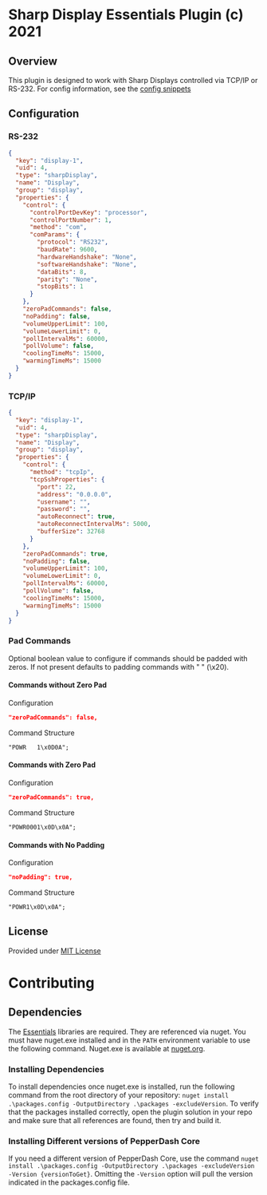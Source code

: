 # Sharp Display Essentials Plugin (c) 2021

## Overview

This plugin is designed to work with Sharp Displays controlled via TCP/IP or RS-232. For config information, see the [config snippets](##Configuration)

## Configuration

### RS-232

```json
{
  "key": "display-1",
  "uid": 4,
  "type": "sharpDisplay",
  "name": "Display",
  "group": "display",
  "properties": {
    "control": {
      "controlPortDevKey": "processor",
      "controlPortNumber": 1,
      "method": "com",
      "comParams": {
        "protocol": "RS232",
        "baudRate": 9600,
        "hardwareHandshake": "None",
        "softwareHandshake": "None",
        "dataBits": 8,
        "parity": "None",
        "stopBits": 1
      }
    },
    "zeroPadCommands": false,
    "noPadding": false,
    "volumeUpperLimit": 100,
    "volumeLowerLimit": 0,
    "pollIntervalMs": 60000,
    "pollVolume": false,
    "coolingTimeMs": 15000,
    "warmingTimeMs": 15000
  }
}
```

### TCP/IP

```json
{
  "key": "display-1",
  "uid": 4,
  "type": "sharpDisplay",
  "name": "Display",
  "group": "display",
  "properties": {
    "control": {
      "method": "tcpIp",
      "tcpSshProperties": {
        "port": 22,
        "address": "0.0.0.0",
        "username": "",
        "password": "",
        "autoReconnect": true,
        "autoReconnectIntervalMs": 5000,
        "bufferSize": 32768
      }
    },
    "zeroPadCommands": true,
    "noPadding": false,
    "volumeUpperLimit": 100,
    "volumeLowerLimit": 0,
    "pollIntervalMs": 60000,
    "pollVolume": false,
    "coolingTimeMs": 15000,
    "warmingTimeMs": 15000
  }
}
```

### Pad Commands
Optional boolean value to configure if commands should be padded with zeros. If not present defaults to padding commands with " " (\x20).

#### Commands without Zero Pad
Configuration
```json
"zeroPadCommands": false,
```
Command Structure
```
"POWR   1\x0D0A";
```

#### Commands with Zero Pad
Configuration
```json
"zeroPadCommands": true,
```
Command Structure
```
"POWR0001\x0D\x0A";
```
#### Commands with No Padding
Configuration
```json
"noPadding": true,
```
Command Structure
```
"POWR1\x0D\x0A";
```



## License

Provided under [MIT License](LICENSE.md)

# Contributing

## Dependencies

The [Essentials](https://github.com/PepperDash/Essentials) libraries are required. They are referenced via nuget. You must have nuget.exe installed and in the `PATH` environment variable to use the following command. Nuget.exe is available at [nuget.org](https://dist.nuget.org/win-x86-commandline/latest/nuget.exe).

### Installing Dependencies

To install dependencies once nuget.exe is installed, run the following command from the root directory of your repository:
`nuget install .\packages.config -OutputDirectory .\packages -excludeVersion`.
To verify that the packages installed correctly, open the plugin solution in your repo and make sure that all references are found, then try and build it.

### Installing Different versions of PepperDash Core

If you need a different version of PepperDash Core, use the command `nuget install .\packages.config -OutputDirectory .\packages -excludeVersion -Version {versionToGet}`. Omitting the `-Version` option will pull the version indicated in the packages.config file.
